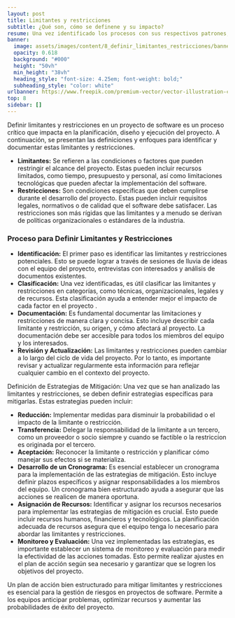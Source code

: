 ```yaml
---
layout: post
title: Limitantes y restricciones
subtitle: ¿Qué son, cómo se definene y su impacto?
resume: Una vez identificado los procesos con sus respectivos patrones, se empieza con la definición técnica, para ello se divide en dos sesiones, la documentación técnica base y la documentación técnica de los patrones.
banner:
  image: assets/images/content/8_definir_limitantes_restricciones/banner_definir_limitantes_restricciones.jpg
  opacity: 0.618
  background: "#000"
  height: "50vh"
  min_height: "38vh"
  heading_style: "font-size: 4.25em; font-weight: bold;"
  subheading_style: "color: white"
urlbanner: https://www.freepik.com/premium-vector/vector-illustration-conceptual-illustration-frequently-asked-questions-exclamation-marks_18207378.htm?epik=dj0yJnU9dkJKdHNyVGxGS1Ftb3loaGFoOWw2ODFlYWVMQ3N2dVEmcD0wJm49QWV5a2pjTW00Sm1GWWEybmVlVnpuQSZ0PUFBQUFBR2NYS3pN
top: 8
sidebar: []
---
```


Definir limitantes y restricciones en un proyecto de software es un proceso crítico que impacta en la planificación, diseño y ejecución del proyecto. A continuación, se presentan las definiciones y enfoques para identificar y documentar estas limitantes y restricciones.

- **Limitantes:** Se refieren a las condiciones o factores que pueden restringir el alcance del proyecto. Estas pueden incluir recursos limitados, como tiempo, presupuesto y personal, así como limitaciones tecnológicas que pueden afectar la implementación del software.
- **Restricciones:** Son condiciones específicas que deben cumplirse durante el desarrollo del proyecto. Estas pueden incluir requisitos legales, normativos o de calidad que el software debe satisfacer. Las restricciones son más rígidas que las limitantes y a menudo se derivan de políticas organizacionales o estándares de la industria.

### Proceso para Definir Limitantes y Restricciones
- **Identificación:** El primer paso es identificar las limitantes y restricciones potenciales. Esto se puede lograr a través de sesiones de lluvia de ideas con el equipo del proyecto, entrevistas con interesados y análisis de documentos existentes.
- **Clasificación:** Una vez identificadas, es útil clasificar las limitantes y restricciones en categorías, como técnicas, organizacionales, legales y de recursos. Esta clasificación ayuda a entender mejor el impacto de cada factor en el proyecto .
- **Documentación:** Es fundamental documentar las limitaciones y restricciones de manera clara y concisa. Esto incluye describir cada limitante y restricción, su origen, y cómo afectará al proyecto. La documentación debe ser accesible para todos los miembros del equipo y los interesados.
- **Revisión y Actualización:** Las limitantes y restricciones pueden cambiar a lo largo del ciclo de vida del proyecto. Por lo tanto, es importante revisar y actualizar regularmente esta información para reflejar cualquier cambio en el contexto del proyecto.

Definición de Estrategias de Mitigación: Una vez que se han analizado las limitantes y restricciones, se deben definir estrategias específicas para mitigarlas. Estas estrategias pueden incluir:

- **Reducción:** Implementar medidas para disminuir la probabilidad o el impacto de la limitante o restricción.
- **Transferencia:** Delegar la responsabilidad de la limitante a un tercero, como un proveedor o socio siempre y cuando se factible o la restriccion es originada por el tercero.
- **Aceptación:** Reconocer la limitante o restricción y planificar cómo manejar sus efectos si se materializa.
- **Desarrollo de un Cronograma:** Es esencial establecer un cronograma para la implementación de las estrategias de mitigación. Esto incluye definir plazos específicos y asignar responsabilidades a los miembros del equipo. Un cronograma bien estructurado ayuda a asegurar que las acciones se realicen de manera oportuna.
- **Asignación de Recursos:** Identificar y asignar los recursos necesarios para implementar las estrategias de mitigación es crucial. Esto puede incluir recursos humanos, financieros y tecnológicos. La planificación adecuada de recursos asegura que el equipo tenga lo necesario para abordar las limitantes y restricciones.
- **Monitoreo y Evaluación:** Una vez implementadas las estrategias, es importante establecer un sistema de monitoreo y evaluación para medir la efectividad de las acciones tomadas. Esto permite realizar ajustes en el plan de acción según sea necesario y garantizar que se logren los objetivos del proyecto.

Un plan de acción bien estructurado para mitigar limitantes y restricciones es esencial para la gestión de riesgos en proyectos de software. Permite a los equipos anticipar problemas, optimizar recursos y aumentar las probabilidades de éxito del proyecto.
